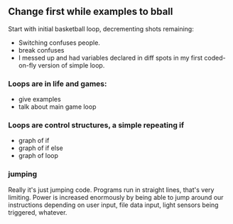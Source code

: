 
## Change first while examples to bball

Start with initial basketball loop, decrementing shots remaining:

* Switching confuses people.
* break confuses
* I messed up and had variables declared in diff spots in my first coded-on-fly version of simple loop.

### Loops are in life and games:
* give examples
* talk about main game loop

### Loops are control structures, a simple repeating if

* graph of if
* graph of if else
* graph of loop

### jumping

Really it's just jumping code. Programs run in straight lines, that's very limiting. Power is increased enormously by being able to jump around our instructions depending on user input, file data input, light sensors being triggered, whatever.
